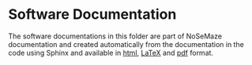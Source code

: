 # Software Documentation

The software documentations in this folder are part of NoSeMaze documentation and created automatically from the documentation in the code using Sphinx and available in [html](./html/index.html), [LaTeX](./latex/nosemaze.tex) and [pdf](./pdf/NoSeMazeSoftwareDoc.pdf) format.

